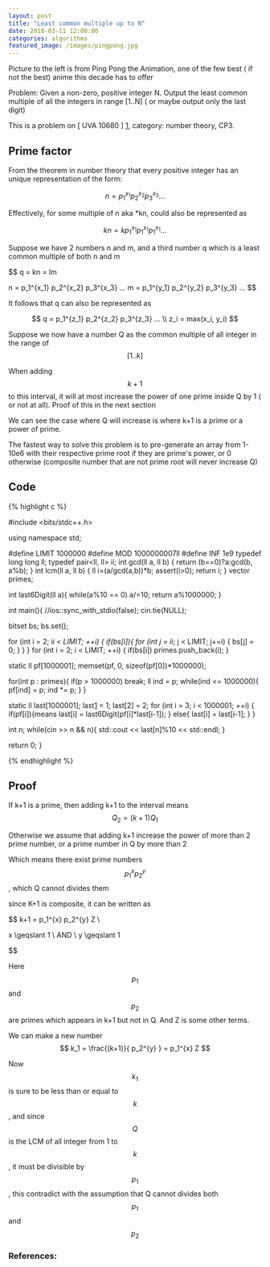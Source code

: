 ```yaml
---
layout: post
title: "Least common multiple up to N"
date: 2018-03-11 12:00:00
categories: algorithms
featured_image: /images/pingpong.jpg
---
```


Picture to the left is from Ping Pong the Animation, one of the few best ( if not the best) anime this decade has to offer

Problem: Given a non-zero, positive integer N. Output the least common multiple of all the integers in range \[1..N\] ( or maybe output only the last digit)

This is a problem on [ UVA 10680 ] [1], category: number theory, CP3.

## Prime factor

From the theorem in number theory that every positive integer has an unique representation of the form:

$$
n = p_1^{x_1} p_2^{x_2} p_3^{x_3}  ...
$$

Effectively, for some multiple of n aka *kn, could also be represented as

$$
kn = k p_1^{x_1} p_1^{x_1} p_1^{x_1}  ...
$$

Suppose we have 2 numbers n and m, and a third number q which is a least common multiple of both n and m

$$
q = kn = lm

n = p_1^{x_1} p_2^{x_2} p_3^{x_3}  ...
m = p_1^{y_1} p_2^{y_2} p_3^{y_3}  ...
$$

It follows that q can also be represented as

$$
q = p_1^{z_1} p_2^{z_2} p_3^{z_3}  ... \\
z_i = max(x_i, y_i)
$$

Suppose we now have a number Q as the common multiple of all integer in the range of $$[1..k]$$

When adding $$k+1$$ to this interval,
it will at most increase the power of one prime inside Q by 1
( or not at all). Proof of this in the next section

We can see the case where Q will increase is where k+1 is a prime or a power of prime.

The fastest way to solve this problem is to pre-generate an array from
1-10e6 with their respective prime root if they are prime's power, or 0 otherwise
(composite number that are not prime root will never increase Q)


## Code

{% highlight c %}

#include <bits/stdc++.h>

using namespace std;

#define LIMIT 1000000
#define MOD 1000000007ll
#define INF 1e9
typedef long long ll;
typedef pair<ll, ll> ii;
int gcd(ll a, ll b) { return (b==0)?a:gcd(b, a%b); }
int lcm(ll a, ll b) { ll i=(a/gcd(a,b))*b; assert(i>0); return i; }
vector<int> primes;

int last6Digit(ll a){
  while(a%10 == 0) a/=10;
  return a%1000000;
}

int main(){
  //ios::sync_with_stdio(false);
  cin.tie(NULL);

  bitset<LIMIT> bs; bs.set();

  for (int i = 2; i*i < LIMIT; ++i) {
    if(bs[i]){
      for (int j = i*i; j < LIMIT; j+=i) {
        bs[j] = 0;
      }
    }
  }
  for (int i = 2; i < LIMIT; ++i) {
    if(bs[i]) primes.push_back(i);
  }

  static ll pf[1000001]; memset(pf, 0, sizeof(pf[0])*1000000);

  for(int p : primes){
    if(p > 1000000) break;
    ll ind = p;
    while(ind <= 1000000){
      pf[ind] = p;
      ind *= p;
    }
  }

  static ll last[1000001];
  last[1] = 1; last[2] = 2;
  for (int i = 3; i < 1000001; ++i) {
    if(pf[i]){means
      last[i] = last6Digit(pf[i]*last[i-1]);
    }
    else{
      last[i] = last[i-1];
    }
  }

  int n;
  while(cin >> n && n){
    std::cout << last[n]%10 << std::endl;
  }

  return 0;
}

{% endhighlight %}

## Proof

If k+1 is a prime, then adding k+1 to the interval means $$ Q_2 = (k+1) Q_1 $$

Otherwise we assume that adding k+1 increase the power of more than 2 prime number,
or a prime number in Q by more than 2

Which means there exist prime numbers $$ p_1^{x} p_2^{y} $$, which Q
cannot divides them

since K+1 is composite, it can be written as

$$
k+1 = p_1^{x} p_2^{y} Z \\

x \geqslant 1 \ AND \ y \geqslant 1

$$

Here $$ p_1 $$ and $$ p_2 $$ are primes which appears in k+1 but not in Q.
And Z is some other terms.

We can make a new number $$ k_1 = \frac{(k+1)}{ p_2^{y} } = p_1^{x} Z $$

Now $$ k_1 $$ is sure to be less than or equal to $$ k $$, and since
$$ Q $$ is the LCM of all integer from 1 to $$ k $$, it must be divisible
by $$ p_1 $$, this contradict with the assumption that Q cannot divides both
$$ p_1 $$ and $$ p_2 $$

### References:

[1]: https://uva.onlinejudge.org/index.php?option=com_onlinejudge&Itemid=8&page=show_problem&problem=1621
